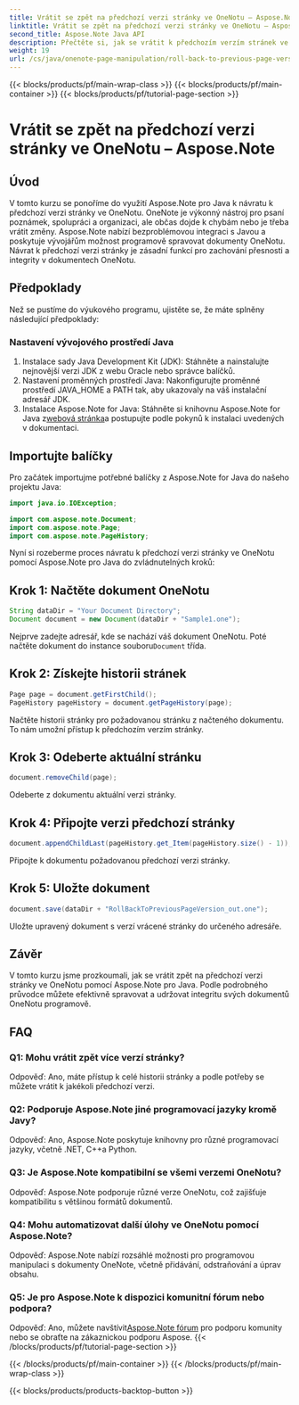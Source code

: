 ```yaml
---
title: Vrátit se zpět na předchozí verzi stránky ve OneNotu – Aspose.Note
linktitle: Vrátit se zpět na předchozí verzi stránky ve OneNotu – Aspose.Note
second_title: Aspose.Note Java API
description: Přečtěte si, jak se vrátit k předchozím verzím stránek ve OneNotu pomocí Aspose.Note pro Java. Postupujte podle tohoto podrobného průvodce pro efektivní správu dokumentů.
weight: 19
url: /cs/java/onenote-page-manipulation/roll-back-to-previous-page-version/
---
```


{{< blocks/products/pf/main-wrap-class >}}
{{< blocks/products/pf/main-container >}}
{{< blocks/products/pf/tutorial-page-section >}}

# Vrátit se zpět na předchozí verzi stránky ve OneNotu – Aspose.Note

## Úvod

V tomto kurzu se ponoříme do využití Aspose.Note pro Java k návratu k předchozí verzi stránky ve OneNotu. OneNote je výkonný nástroj pro psaní poznámek, spolupráci a organizaci, ale občas dojde k chybám nebo je třeba vrátit změny. Aspose.Note nabízí bezproblémovou integraci s Javou a poskytuje vývojářům možnost programově spravovat dokumenty OneNotu. Návrat k předchozí verzi stránky je zásadní funkcí pro zachování přesnosti a integrity v dokumentech OneNotu.

## Předpoklady

Než se pustíme do výukového programu, ujistěte se, že máte splněny následující předpoklady:

### Nastavení vývojového prostředí Java
1. Instalace sady Java Development Kit (JDK): Stáhněte a nainstalujte nejnovější verzi JDK z webu Oracle nebo správce balíčků.
2. Nastavení proměnných prostředí Java: Nakonfigurujte proměnné prostředí JAVA_HOME a PATH tak, aby ukazovaly na váš instalační adresář JDK.
3.  Instalace Aspose.Note for Java: Stáhněte si knihovnu Aspose.Note for Java z[webová stránka](https://purchase.aspose.com/buy)a postupujte podle pokynů k instalaci uvedených v dokumentaci.

## Importujte balíčky

Pro začátek importujme potřebné balíčky z Aspose.Note for Java do našeho projektu Java:

```java
import java.io.IOException;

import com.aspose.note.Document;
import com.aspose.note.Page;
import com.aspose.note.PageHistory;
```

Nyní si rozeberme proces návratu k předchozí verzi stránky ve OneNotu pomocí Aspose.Note pro Java do zvládnutelných kroků:

## Krok 1: Načtěte dokument OneNotu
```java
String dataDir = "Your Document Directory";
Document document = new Document(dataDir + "Sample1.one");
```
 Nejprve zadejte adresář, kde se nachází váš dokument OneNotu. Poté načtěte dokument do instance souboru`Document` třída.

## Krok 2: Získejte historii stránek
```java
Page page = document.getFirstChild();
PageHistory pageHistory = document.getPageHistory(page);
```
Načtěte historii stránky pro požadovanou stránku z načteného dokumentu. To nám umožní přístup k předchozím verzím stránky.

## Krok 3: Odeberte aktuální stránku
```java
document.removeChild(page);
```
Odeberte z dokumentu aktuální verzi stránky.

## Krok 4: Připojte verzi předchozí stránky
```java
document.appendChildLast(pageHistory.get_Item(pageHistory.size() - 1));
```
Připojte k dokumentu požadovanou předchozí verzi stránky.

## Krok 5: Uložte dokument
```java
document.save(dataDir + "RollBackToPreviousPageVersion_out.one");
```
Uložte upravený dokument s verzí vrácené stránky do určeného adresáře.

## Závěr

V tomto kurzu jsme prozkoumali, jak se vrátit zpět na předchozí verzi stránky ve OneNotu pomocí Aspose.Note pro Java. Podle podrobného průvodce můžete efektivně spravovat a udržovat integritu svých dokumentů OneNotu programově.

## FAQ

### Q1: Mohu vrátit zpět více verzí stránky?

Odpověď: Ano, máte přístup k celé historii stránky a podle potřeby se můžete vrátit k jakékoli předchozí verzi.

### Q2: Podporuje Aspose.Note jiné programovací jazyky kromě Javy?

Odpověď: Ano, Aspose.Note poskytuje knihovny pro různé programovací jazyky, včetně .NET, C++a Python.

### Q3: Je Aspose.Note kompatibilní se všemi verzemi OneNotu?

Odpověď: Aspose.Note podporuje různé verze OneNotu, což zajišťuje kompatibilitu s většinou formátů dokumentů.

### Q4: Mohu automatizovat další úlohy ve OneNotu pomocí Aspose.Note?

Odpověď: Aspose.Note nabízí rozsáhlé možnosti pro programovou manipulaci s dokumenty OneNote, včetně přidávání, odstraňování a úprav obsahu.

### Q5: Je pro Aspose.Note k dispozici komunitní fórum nebo podpora?

 Odpověď: Ano, můžete navštívit[Aspose.Note fórum](https://forum.aspose.com/c/note/28) pro podporu komunity nebo se obraťte na zákaznickou podporu Aspose.
{{< /blocks/products/pf/tutorial-page-section >}}

{{< /blocks/products/pf/main-container >}}
{{< /blocks/products/pf/main-wrap-class >}}

{{< blocks/products/products-backtop-button >}}
